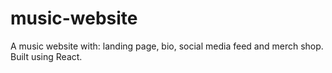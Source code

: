 # music-website
A music website with: landing page, bio, social media feed and merch shop. Built using React.
